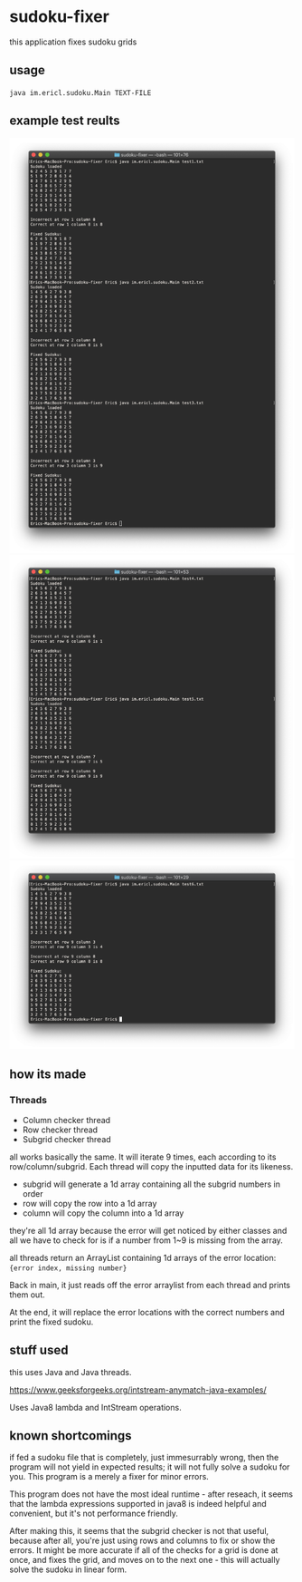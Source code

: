 # sudoku-fixer
this application fixes sudoku grids

## usage
`java im.ericl.sudoku.Main TEXT-FILE`

## example test reults

![test1.txt & text2.txt & test3.txt](test123results.png)
![test4.txt & test5.txt](test45results.png)
![test6.txt](test6results.png)


## how its made

### Threads
- Column checker thread
- Row checker thread
- Subgrid checker thread

all works basically the same. It will iterate 9 times, each according to its row/column/subgrid. Each thread will copy the inputted data for its likeness.
- subgrid will generate a 1d array containing all the subgrid numbers in order
- row will copy the row into a 1d array
- column will copy the column into a 1d array

they're all 1d array because the error will get noticed by either classes and all we have to check for is if a number from 1~9 is missing from the array.

all threads return an ArrayList containing 1d arrays of the error location: ` {error index, missing number} `

Back in main, it just reads off the error arraylist from each thread and prints them out.

At the end, it will replace the error locations with the correct numbers and print the fixed sudoku.

## stuff used
this uses Java and Java threads.

https://www.geeksforgeeks.org/intstream-anymatch-java-examples/

Uses Java8 lambda and IntStream operations.

## known shortcomings
if fed a sudoku file that is completely, just immesurrably wrong, then the program will not yield in expected results; it will not fully solve a sudoku for you. This program is a merely a fixer for minor errors.

This program does not have the most ideal runtime - after reseach, it seems that the lambda expressions supported in java8 is indeed helpful and convenient, but it's not performance friendly. 

After making this, it seems that the subgrid checker is not that useful, because after all, you're just using rows and columns to fix or show the errors. It might be more accurate if all of the checks for a grid is done at once, and fixes the grid, and moves on to the next one - this will actually solve the sudoku in linear form. 
